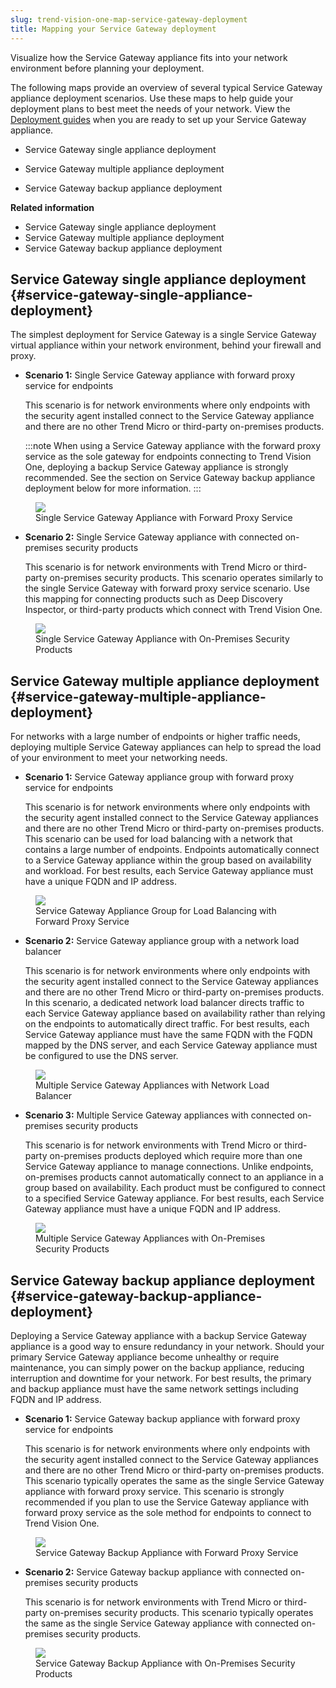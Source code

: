 ```yaml
---
slug: trend-vision-one-map-service-gateway-deployment
title: Mapping your Service Gateway deployment
---
```


Visualize how the Service Gateway appliance fits into your network environment before planning your deployment.

The following maps provide an overview of several typical Service Gateway appliance deployment scenarios. Use these maps to help guide your deployment plans to best meet the needs of your network. View the [Deployment guides](deployment-guides.md) when you are ready to set up your Service Gateway appliance.

- Service Gateway single appliance deployment

- Service Gateway multiple appliance deployment

- Service Gateway backup appliance deployment

**Related information**

- Service Gateway single appliance deployment
- Service Gateway multiple appliance deployment
- Service Gateway backup appliance deployment

## Service Gateway single appliance deployment {#service-gateway-single-appliance-deployment}

The simplest deployment for Service Gateway is a single Service Gateway virtual appliance within your network environment, behind your firewall and proxy.

- **Scenario 1:** Single Service Gateway appliance with forward proxy service for endpoints

  This scenario is for network environments where only endpoints with the security agent installed connect to the Service Gateway appliance and there are no other Trend Micro or third-party on-premises products.

  :::note
  When using a Service Gateway appliance with the forward proxy service as the sole gateway for endpoints connecting to Trend Vision One, deploying a backup Service Gateway appliance is strongly recommended. See the section on Service Gateway backup appliance deployment below for more information.
  :::

<figure>
<img src="./images/MAP03-singleSG=GUID-ba1e5643-dce9-4b09-abae-2c7a3df5244e.webp" />
<figcaption>Single Service Gateway Appliance with Forward Proxy Service</figcaption>
</figure>

- **Scenario 2:** Single Service Gateway appliance with connected on-premises security products

  This scenario is for network environments with Trend Micro or third-party on-premises security products. This scenario operates similarly to the single Service Gateway with forward proxy service scenario. Use this mapping for connecting products such as Deep Discovery Inspector, or third-party products which connect with Trend Vision One.

<figure>
<img src="./images/MAP06-SGwithOnPremProd=GUID-9c3751c8-b1fe-4bc5-9e08-036f6ad58570.webp" />
<figcaption>Single Service Gateway Appliance with On-Premises Security Products</figcaption>
</figure>

## Service Gateway multiple appliance deployment {#service-gateway-multiple-appliance-deployment}

For networks with a large number of endpoints or higher traffic needs, deploying multiple Service Gateway appliances can help to spread the load of your environment to meet your networking needs.

- **Scenario 1:** Service Gateway appliance group with forward proxy service for endpoints

  This scenario is for network environments where only endpoints with the security agent installed connect to the Service Gateway appliances and there are no other Trend Micro or third-party on-premises products. This scenario can be used for load balancing with a network that contains a large number of endpoints. Endpoints automatically connect to a Service Gateway appliance within the group based on availability and workload. For best results, each Service Gateway appliance must have a unique FQDN and IP address.

<figure>
<img src="./images/MAP04-multipleSG=GUID-1e0afd65-9c0f-4ff0-936a-39f4d219ead7.webp" />
<figcaption>Service Gateway Appliance Group for Load Balancing with Forward Proxy Service</figcaption>
</figure>

- **Scenario 2:** Service Gateway appliance group with a network load balancer

  This scenario is for network environments where only endpoints with the security agent installed connect to the Service Gateway appliances and there are no other Trend Micro or third-party on-premises products. In this scenario, a dedicated network load balancer directs traffic to each Service Gateway appliance based on availability rather than relying on the endpoints to automatically direct traffic. For best results, each Service Gateway appliance must have the same FQDN with the FQDN mapped by the DNS server, and each Service Gateway appliance must be configured to use the DNS server.

<figure>
<img src="./images/MAP09-multiplewithLoadBalancer=GUID-94900e4e-4e97-4fbf-ac2d-8cabf801d008.webp" />
<figcaption>Multiple Service Gateway Appliances with Network Load Balancer</figcaption>
</figure>

- **Scenario 3:** Multiple Service Gateway appliances with connected on-premises security products

  This scenario is for network environments with Trend Micro or third-party on-premises products deployed which require more than one Service Gateway appliance to manage connections. Unlike endpoints, on-premises products cannot automatically connect to an appliance in a group based on availability. Each product must be configured to connect to a specified Service Gateway appliance. For best results, each Service Gateway appliance must have a unique FQDN and IP address.

<figure>
<img src="./images/MAP07-multiplewithOnPremProd=GUID-6b466e06-e0b0-4beb-8265-4a955f10ea53.webp" />
<figcaption>Multiple Service Gateway Appliances with On-Premises Security Products</figcaption>
</figure>

## Service Gateway backup appliance deployment {#service-gateway-backup-appliance-deployment}

Deploying a Service Gateway appliance with a backup Service Gateway appliance is a good way to ensure redundancy in your network. Should your primary Service Gateway appliance become unhealthy or require maintenance, you can simply power on the backup appliance, reducing interruption and downtime for your network. For best results, the primary and backup appliance must have the same network settings including FQDN and IP address.

- **Scenario 1:** Service Gateway backup appliance with forward proxy service for endpoints

  This scenario is for network environments where only endpoints with the security agent installed connect to the Service Gateway appliances and there are no other Trend Micro or third-party on-premises products. This scenario typically operates the same as the single Service Gateway appliance with forward proxy service. This scenario is strongly recommended if you plan to use the Service Gateway appliance with forward proxy service as the sole method for endpoints to connect to Trend Vision One.

<figure>
<img src="./images/MAP05-backup=fd305d5f-2e5a-4106-8793-2012d9d9dd1f.webp" />
<figcaption>Service Gateway Backup Appliance with Forward Proxy Service</figcaption>
</figure>

- **Scenario 2:** Service Gateway backup appliance with connected on-premises security products

  This scenario is for network environments with Trend Micro or third-party on-premises security products. This scenario typically operates the same as the single Service Gateway appliance with connected on-premises security products.

<figure>
<img src="./images/MAP08-backupwithOnPremProd=GUID-f8ba8f3b-c049-42ff-b28b-9098286eb61b.webp" />
<figcaption>Service Gateway Backup Appliance with On-Premises Security Products</figcaption>
</figure>
